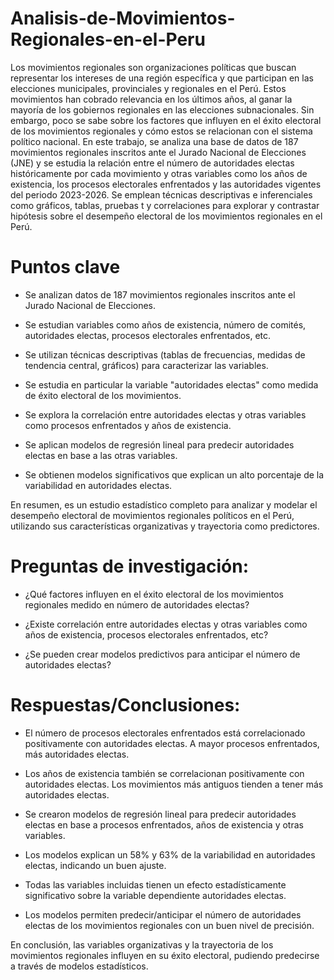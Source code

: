 # Analisis-de-Movimientos-Regionales-en-el-Peru

Los movimientos regionales son organizaciones políticas que buscan representar los intereses de una región específica y que participan en las elecciones municipales, provinciales y regionales en el Perú. Estos movimientos han cobrado relevancia en los últimos años, al ganar la mayoría de los gobiernos regionales en las elecciones subnacionales. Sin embargo, poco se sabe sobre los factores que influyen en el éxito electoral de los movimientos regionales y cómo estos se relacionan con el sistema político nacional. En este trabajo, se analiza una base de datos de 187 movimientos regionales inscritos ante el Jurado Nacional de Elecciones (JNE) y se estudia la relación entre el número de autoridades electas históricamente por cada movimiento y otras variables como los años de existencia, los procesos electorales enfrentados y las autoridades vigentes del periodo 2023-2026. Se emplean técnicas descriptivas e inferenciales como gráficos, tablas, pruebas t y correlaciones para explorar y contrastar hipótesis sobre el desempeño electoral de los movimientos regionales en el Perú.

# Puntos clave

- Se analizan datos de 187 movimientos regionales inscritos ante el Jurado Nacional de Elecciones.

- Se estudian variables como años de existencia, número de comités, autoridades electas, procesos electorales enfrentados, etc. 

- Se utilizan técnicas descriptivas (tablas de frecuencias, medidas de tendencia central, gráficos) para caracterizar las variables.

- Se estudia en particular la variable "autoridades electas" como medida de éxito electoral de los movimientos.

- Se explora la correlación entre autoridades electas y otras variables como procesos enfrentados y años de existencia.

- Se aplican modelos de regresión lineal para predecir autoridades electas en base a las otras variables.

- Se obtienen modelos significativos que explican un alto porcentaje de la variabilidad en autoridades electas.

En resumen, es un estudio estadístico completo para analizar y modelar el desempeño electoral de movimientos regionales políticos en el Perú, utilizando sus características organizativas y trayectoria como predictores.

# Preguntas de investigación:

- ¿Qué factores influyen en el éxito electoral de los movimientos regionales medido en número de autoridades electas?

- ¿Existe correlación entre autoridades electas y otras variables como años de existencia, procesos electorales enfrentados, etc?

- ¿Se pueden crear modelos predictivos para anticipar el número de autoridades electas?


# Respuestas/Conclusiones:

- El número de procesos electorales enfrentados está correlacionado positivamente con autoridades electas. A mayor procesos enfrentados, más autoridades electas.

- Los años de existencia también se correlacionan positivamente con autoridades electas. Los movimientos más antiguos tienden a tener más autoridades electas.

- Se crearon modelos de regresión lineal para predecir autoridades electas en base a procesos enfrentados, años de existencia y otras variables.

- Los modelos explican un 58% y 63% de la variabilidad en autoridades electas, indicando un buen ajuste. 

- Todas las variables incluidas tienen un efecto estadísticamente significativo sobre la variable dependiente autoridades electas.

- Los modelos permiten predecir/anticipar el número de autoridades electas de los movimientos regionales con un buen nivel de precisión.

En conclusión, las variables organizativas y la trayectoria de los movimientos regionales influyen en su éxito electoral, pudiendo predecirse a través de modelos estadísticos.
